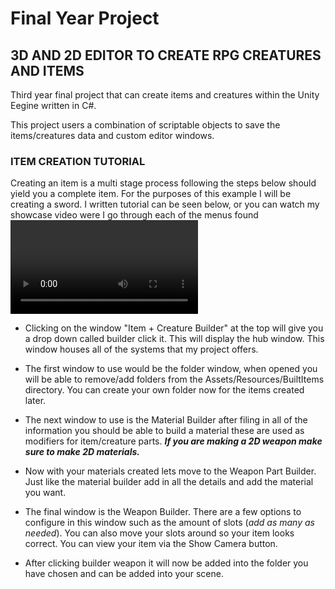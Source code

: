 # Final Year Project
## 3D AND 2D EDITOR TO CREATE RPG CREATURES AND ITEMS ##

Third year final project that can create items and creatures within the Unity Eegine written in C#.

This project users a combination of scriptable objects to save the items/creatures data and custom editor windows. 

### ITEM CREATION TUTORIAL ###

Creating an item is a multi stage process following the steps below should yield you a complete item. For the purposes of this example I will be creating a sword. I written tutorial can be seen below, or you can watch my showcase video were I go through each of the menus found 
![here](https://user-images.githubusercontent.com/47003895/118391006-06914f00-b62a-11eb-94ff-b1eb8bcdb4dd.mp4)




* Clicking on the window "Item + Creature Builder" at the top will give you a drop down called builder click it.
This will display the hub window. This window houses all of the systems that my project offers.

* The first window to use would be the folder window, when opened you will be able to remove/add folders from the Assets/Resources/BuiltItems directory.
You can create your own folder now for the items created later.

* The next window to use is the Material Builder after filing in all of the information you should be able to build a material these are used as modifiers for item/creature parts.
  ***If you are making a 2D weapon make sure to make 2D materials.***

* Now with your materials created lets move to the Weapon Part Builder. Just like the material builder add in all the details and add the material you want.

* The final window is the Weapon Builder. There are a few options to configure in this window such as the amount of slots (*add as many as needed*). You can also move your slots around so your item looks correct. You can view your item via the Show Camera button.

* After clicking builder weapon it will now be added into the folder you have chosen and can be added into your scene.



